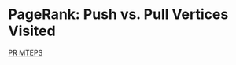 # PageRank: Push vs. Pull Vertices Visited

[PR MTEPS](https://raw.githubusercontent.com/gunrock/io/master/plots/gunrock_primitives_pr_push_pull_vertices_visited_table.html ':include :type=markdown')
